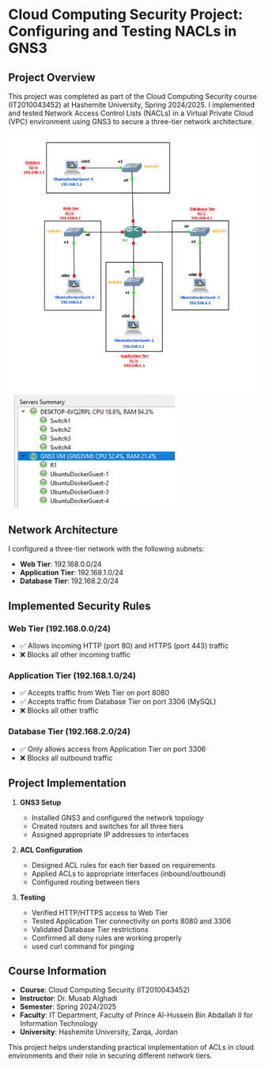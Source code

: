 # Cloud Computing Security Project: Configuring and Testing NACLs in GNS3

## Project Overview
This project was completed as part of the Cloud Computing Security course (IT2010043452) at Hashemite University, Spring 2024/2025. I implemented and tested Network Access Control Lists (NACLs) in a Virtual Private Cloud (VPC) environment using GNS3 to secure a three-tier network architecture.

![LAN.png](assets/LAN.png)
![LAN.png](assets/LAN_components.png)

## Network Architecture
I configured a three-tier network with the following subnets:
- **Web Tier**: 192.168.0.0/24
- **Application Tier**: 192.168.1.0/24
- **Database Tier**: 192.168.2.0/24

## Implemented Security Rules
### Web Tier (192.168.0.0/24)
- ✅ Allows incoming HTTP (port 80) and HTTPS (port 443) traffic
- ❌ Blocks all other incoming traffic

### Application Tier (192.168.1.0/24)
- ✅ Accepts traffic from Web Tier on port 8080
- ✅ Accepts traffic from Database Tier on port 3306 (MySQL)
- ❌ Blocks all other traffic

### Database Tier (192.168.2.0/24)
- ✅ Only allows access from Application Tier on port 3306
- ❌ Blocks all outbound traffic

## Project Implementation
1. **GNS3 Setup**
   - Installed GNS3 and configured the network topology
   - Created routers and switches for all three tiers
   - Assigned appropriate IP addresses to interfaces

2. **ACL Configuration**
   - Designed ACL rules for each tier based on requirements
   - Applied ACLs to appropriate interfaces (inbound/outbound)
   - Configured routing between tiers

3. **Testing**
   - Verified HTTP/HTTPS access to Web Tier
   - Tested Application Tier connectivity on ports 8080 and 3306
   - Validated Database Tier restrictions
   - Confirmed all deny rules are working properly
   - used curl command for pinging

## Course Information
- **Course**: Cloud Computing Security (IT2010043452)
- **Instructor**: Dr. Musab Alghadi
- **Semester**: Spring 2024/2025
- **Faculty**: IT Department, Faculty of Prince Al-Hussein Bin Abdallah II for Information Technology
- **University**: Hashemite University, Zarqa, Jordan

This project helps understanding practical implementation of ACLs in cloud environments and their role in securing different network tiers.